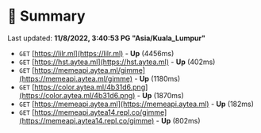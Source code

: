 # 📖 Summary
Last updated: **11/8/2022, 3:40:53 PG "Asia/Kuala_Lumpur"**

- `GET` [https://lilr.ml](https://lilr.ml) - **Up** (4456ms)
- `GET` [https://hst.aytea.ml](https://hst.aytea.ml) - **Up** (402ms)
- `GET` [https://memeapi.aytea.ml/gimme](https://memeapi.aytea.ml/gimme) - **Up** (1180ms)
- `GET` [https://color.aytea.ml/4b31d6.png](https://color.aytea.ml/4b31d6.png) - **Up** (1870ms)
- `GET` [https://memeapi.aytea.ml](https://memeapi.aytea.ml) - **Up** (182ms)
- `GET` [https://memeapi.aytea14.repl.co/gimme](https://memeapi.aytea14.repl.co/gimme) - **Up** (802ms)
